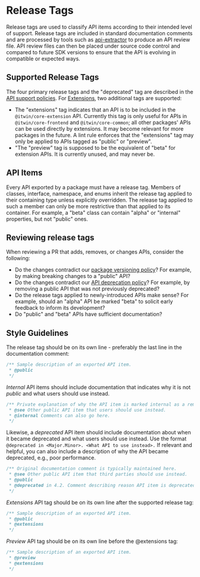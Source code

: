 # Release Tags

Release tags are used to classify API items according to their intended level of support.
Release tags are included in standard documentation comments and are processed by tools such as [api-extractor](https://api-extractor.com/) to produce an API review file.
API review files can then be placed under source code control and compared to future SDK versions to ensure that the API is evolving in compatible or expected ways.

## Supported Release Tags

The four primary release tags and the "deprecated" tag are described in the [API support policies](../api-support-policies.md). For [Extensions](../frontend/Extensions.md), two additional tags are supported:

- The "extensions" tag indicates that an API is to be included in the `@itwin/core-extension` API. Currently this tag is only useful for APIs in `@itwin/core-frontend` and `@itwin/core-common`; all other packages' APIs can be used directly by extensions. It may become relevant for more packages in the future. A lint rule enforces that the "extensions" tag may only be applied to APIs tagged as "public" or "preview".
- "The "preview" tag is supposed to be the equivalent of "beta" for extension APIs. It is currently unused, and may never be.

## API Items

Every API exported by a package must have a release tag.
Members of classes, interface, namespace, and enums inherit the release tag applied to their containing type unless explicitly overridden.
The release tag applied to such a member can only be more restrictive than that applied to its container. For example, a "beta" class can contain "alpha" or "internal" properties, but not "public" ones.

## Reviewing release tags

When reviewing a PR that adds, removes, or changes APIs, consider the following:

- Do the changes contradict our [package versioning policy](../api-support-policies.md#package-versioning-policy)? For example, by making breaking changes to a "public" API?
- Do the changes contradict our [API deprecation policy](../api-support-policies.md#api-deprecation-policy)? For example, by removing a public API that was not previously deprecated?
- Do the release tags applied to newly-introduced APIs make sense? For example, should an "alpha" API be marked "beta" to solicit early feedback to inform its development?
- Do "public" and "beta" APIs have sufficient documentation?

## Style Guidelines

The release tag should be on its own line - preferably the last line in the documentation comment:

```ts
/** Sample description of an exported API item.
 * @public
 */
```

*Internal* API items should include documentation that indicates why it is not *public* and what users should use instead.

```ts
/** Private explanation of why the API item is marked internal as a reminder to the maintainer or notice to someone perusing the source code.
 * @see Other public API item that users should use instead.
 * @internal Comments can also go here.
 */
```

Likewise, a *deprecated* API item should include documentation about when it became deprecated and what users should use instead.
Use the format `@deprecated in <Major.Minor>. <What API to use instead>.`
If relevant and helpful, you can also include a description of why the API became deprecated, e.g., poor performance.

```ts
/** Original documentation comment is typically maintained here.
 * @see Other public API item that third parties should use instead.
 * @public
 * @deprecated in 4.2. Comment describing reason API item is deprecated and what should be used instead.
 */
```

*Extensions* API tag should be on its own line after the supported release tag:

```ts
/** Sample description of an exported API item.
 * @public
 * @extensions
 */
```

*Preview* API tag should be on its own line before the @extensions tag:

```ts
/** Sample description of an exported API item.
 * @preview
 * @extensions
 */
```
